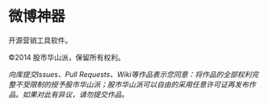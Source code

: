 微博神器
===========
开源营销工具软件。

©2014 股市华山派，保留所有权利。

*向库提交Issues、Pull Requests、Wiki等作品表示您同意：将作品的全部权利完整不受限制的授予股市华山派；股市华山派可以自由的采用任意许可证再发布作品。如果对此有异议，请勿提交作品。*
